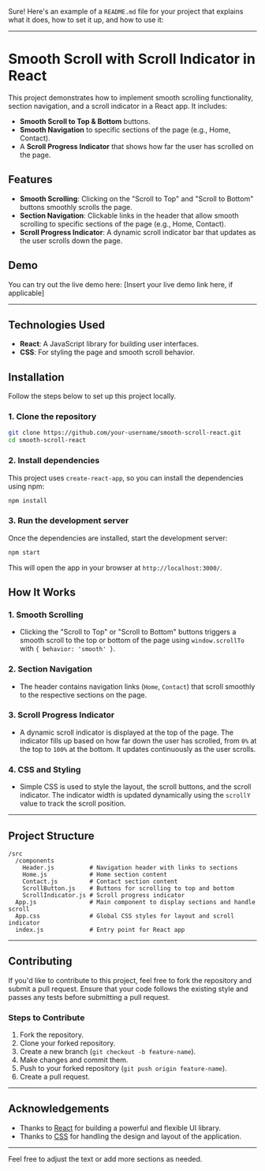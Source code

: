 Sure! Here's an example of a `README.md` file for your project that explains what it does, how to set it up, and how to use it:

---

# Smooth Scroll with Scroll Indicator in React

This project demonstrates how to implement smooth scrolling functionality, section navigation, and a scroll indicator in a React app. It includes:

- **Smooth Scroll to Top & Bottom** buttons.
- **Smooth Navigation** to specific sections of the page (e.g., Home, Contact).
- A **Scroll Progress Indicator** that shows how far the user has scrolled on the page.

## Features

- **Smooth Scrolling**: Clicking on the "Scroll to Top" and "Scroll to Bottom" buttons smoothly scrolls the page.
- **Section Navigation**: Clickable links in the header that allow smooth scrolling to specific sections of the page (e.g., Home, Contact).
- **Scroll Progress Indicator**: A dynamic scroll indicator bar that updates as the user scrolls down the page.

## Demo

You can try out the live demo here: [Insert your live demo link here, if applicable]

---

## Technologies Used

- **React**: A JavaScript library for building user interfaces.
- **CSS**: For styling the page and smooth scroll behavior.

## Installation

Follow the steps below to set up this project locally.

### 1. Clone the repository

```bash
git clone https://github.com/your-username/smooth-scroll-react.git
cd smooth-scroll-react
```

### 2. Install dependencies

This project uses `create-react-app`, so you can install the dependencies using npm:

```bash
npm install
```

### 3. Run the development server

Once the dependencies are installed, start the development server:

```bash
npm start
```

This will open the app in your browser at `http://localhost:3000/`.

## How It Works

### 1. **Smooth Scrolling**

- Clicking the "Scroll to Top" or "Scroll to Bottom" buttons triggers a smooth scroll to the top or bottom of the page using `window.scrollTo` with `{ behavior: 'smooth' }`.

### 2. **Section Navigation**

- The header contains navigation links (`Home`, `Contact`) that scroll smoothly to the respective sections on the page.

### 3. **Scroll Progress Indicator**

- A dynamic scroll indicator is displayed at the top of the page. The indicator fills up based on how far down the user has scrolled, from `0%` at the top to `100%` at the bottom. It updates continuously as the user scrolls.

### 4. **CSS and Styling**

- Simple CSS is used to style the layout, the scroll buttons, and the scroll indicator. The indicator width is updated dynamically using the `scrollY` value to track the scroll position.

---

## Project Structure

```
/src
  /components
    Header.js          # Navigation header with links to sections
    Home.js            # Home section content
    Contact.js         # Contact section content
    ScrollButton.js    # Buttons for scrolling to top and bottom
    ScrollIndicator.js # Scroll progress indicator
  App.js               # Main component to display sections and handle scroll
  App.css              # Global CSS styles for layout and scroll indicator
  index.js             # Entry point for React app
```

---

## Contributing

If you'd like to contribute to this project, feel free to fork the repository and submit a pull request. Ensure that your code follows the existing style and passes any tests before submitting a pull request.

### Steps to Contribute

1. Fork the repository.
2. Clone your forked repository.
3. Create a new branch (`git checkout -b feature-name`).
4. Make changes and commit them.
5. Push to your forked repository (`git push origin feature-name`).
6. Create a pull request.

---

## Acknowledgements

- Thanks to [React](https://reactjs.org/) for building a powerful and flexible UI library.
- Thanks to [CSS](https://developer.mozilla.org/en-US/docs/Web/CSS) for handling the design and layout of the application.

---

Feel free to adjust the text or add more sections as needed.

